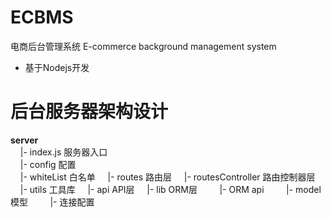 # ECBMS
电商后台管理系统 E-commerce background management system

- 基于Nodejs开发

# 后台服务器架构设计



**server**  
&nbsp;&nbsp;&nbsp;&nbsp;|- index.js 服务器入口  
&nbsp;&nbsp;&nbsp;&nbsp;|- config 配置  
&nbsp;&nbsp;&nbsp;&nbsp;|- whiteList 白名单 
&nbsp;&nbsp;&nbsp;&nbsp;|- routes 路由层 
&nbsp;&nbsp;&nbsp;&nbsp;|- routesController 路由控制器层 
&nbsp;&nbsp;&nbsp;&nbsp;|- utils 工具库 
&nbsp;&nbsp;&nbsp;&nbsp;|- api API层 
&nbsp;&nbsp;&nbsp;&nbsp;|- lib ORM层 
&nbsp;&nbsp;&nbsp;&nbsp;&nbsp;&nbsp;&nbsp;&nbsp;|- ORM api 
&nbsp;&nbsp;&nbsp;&nbsp;&nbsp;&nbsp;&nbsp;&nbsp;|- model 模型 
&nbsp;&nbsp;&nbsp;&nbsp;&nbsp;&nbsp;&nbsp;&nbsp;|- 连接配置 

